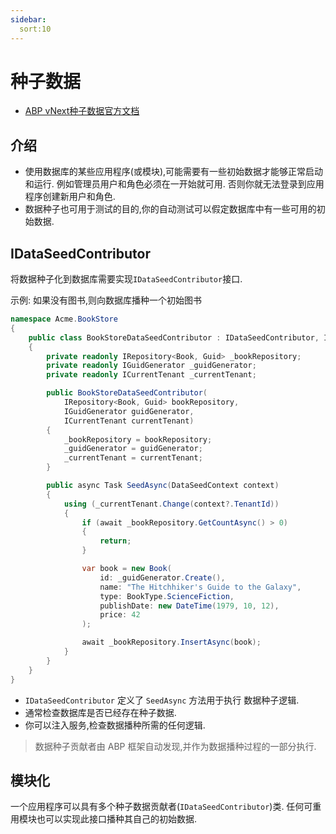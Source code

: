 ```yaml
---
sidebar:
  sort:10
---
```


# 种子数据

- [ABP vNext种子数据官方文档](https://abp.io/docs/latest/framework/infrastructure/data-seeding)

## 介绍

- 使用数据库的某些应用程序(或模块),可能需要有一些初始数据才能够正常启动和运行. 例如管理员用户和角色必须在一开始就可用. 否则你就无法登录到应用程序创建新用户和角色.
- 数据种子也可用于测试的目的,你的自动测试可以假定数据库中有一些可用的初始数据.

## IDataSeedContributor

将数据种子化到数据库需要实现`IDataSeedContributor`接口.

示例: 如果没有图书,则向数据库播种一个初始图书

```csharp
namespace Acme.BookStore
{
    public class BookStoreDataSeedContributor : IDataSeedContributor, ITransientDependency
    {
        private readonly IRepository<Book, Guid> _bookRepository;
        private readonly IGuidGenerator _guidGenerator;
        private readonly ICurrentTenant _currentTenant;

        public BookStoreDataSeedContributor(
            IRepository<Book, Guid> bookRepository,
            IGuidGenerator guidGenerator,
            ICurrentTenant currentTenant)
        {
            _bookRepository = bookRepository;
            _guidGenerator = guidGenerator;
            _currentTenant = currentTenant;
        }

        public async Task SeedAsync(DataSeedContext context)
        {
            using (_currentTenant.Change(context?.TenantId))
            {
                if (await _bookRepository.GetCountAsync() > 0)
                {
                    return;
                }

                var book = new Book(
                    id: _guidGenerator.Create(),
                    name: "The Hitchhiker's Guide to the Galaxy",
                    type: BookType.ScienceFiction,
                    publishDate: new DateTime(1979, 10, 12),
                    price: 42
                );

                await _bookRepository.InsertAsync(book);
            }
        }
    }
}
```

- `IDataSeedContributor` 定义了 `SeedAsync` 方法用于执行 数据种子逻辑.
- 通常检查数据库是否已经存在种子数据.
- 你可以注入服务,检查数据播种所需的任何逻辑.

> 数据种子贡献者由 ABP 框架自动发现,并作为数据播种过程的一部分执行.

## 模块化

一个应用程序可以具有多个种子数据贡献者(`IDataSeedContributor`)类. 任何可重用模块也可以实现此接口播种其自己的初始数据.
